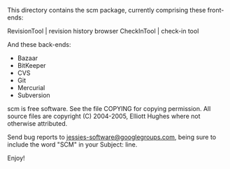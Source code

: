 This directory contains the scm package, currently comprising
these front-ends:

RevisionTool | revision history browser
CheckInTool  | check-in tool

And these back-ends:

* Bazaar
* BitKeeper
* CVS
* Git
* Mercurial
* Subversion

scm is free software. See the file COPYING for copying permission.
All source files are copyright (C) 2004-2005, Elliott Hughes where not
otherwise attributed.

Send bug reports to jessies-software@googlegroups.com, being sure to include the
word "SCM" in your Subject: line.

Enjoy!
